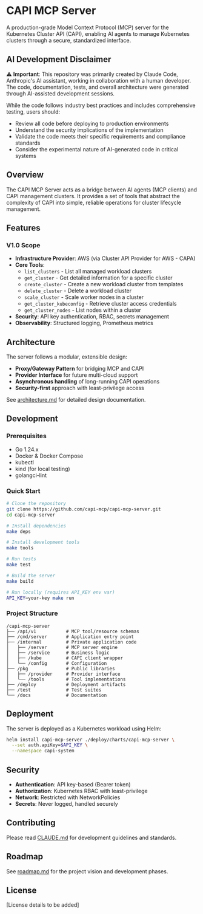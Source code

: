 # CAPI MCP Server

A production-grade Model Context Protocol (MCP) server for the Kubernetes Cluster API (CAPI), enabling AI agents to manage Kubernetes clusters through a secure, standardized interface.

## AI Development Disclaimer

⚠️ **Important**: This repository was primarily created by Claude Code, Anthropic's AI assistant, working in collaboration with a human developer. The code, documentation, tests, and overall architecture were generated through AI-assisted development sessions.

While the code follows industry best practices and includes comprehensive testing, users should:
- Review all code before deploying to production environments
- Understand the security implications of the implementation
- Validate the code meets their specific requirements and compliance standards
- Consider the experimental nature of AI-generated code in critical systems

## Overview

The CAPI MCP Server acts as a bridge between AI agents (MCP clients) and CAPI management clusters. It provides a set of tools that abstract the complexity of CAPI into simple, reliable operations for cluster lifecycle management.

## Features

### V1.0 Scope
- **Infrastructure Provider**: AWS (via Cluster API Provider for AWS - CAPA)
- **Core Tools**:
  - `list_clusters` - List all managed workload clusters
  - `get_cluster` - Get detailed information for a specific cluster
  - `create_cluster` - Create a new workload cluster from templates
  - `delete_cluster` - Delete a workload cluster
  - `scale_cluster` - Scale worker nodes in a cluster
  - `get_cluster_kubeconfig` - Retrieve cluster access credentials
  - `get_cluster_nodes` - List nodes within a cluster
- **Security**: API key authentication, RBAC, secrets management
- **Observability**: Structured logging, Prometheus metrics

## Architecture

The server follows a modular, extensible design:
- **Proxy/Gateway Pattern** for bridging MCP and CAPI
- **Provider Interface** for future multi-cloud support
- **Asynchronous handling** of long-running CAPI operations
- **Security-first** approach with least-privilege access

See [architecture.md](architecture.md) for detailed design documentation.

## Development

### Prerequisites
- Go 1.24.x
- Docker & Docker Compose
- kubectl
- kind (for local testing)
- golangci-lint

### Quick Start

```bash
# Clone the repository
git clone https://github.com/capi-mcp/capi-mcp-server.git
cd capi-mcp-server

# Install dependencies
make deps

# Install development tools
make tools

# Run tests
make test

# Build the server
make build

# Run locally (requires API_KEY env var)
API_KEY=your-key make run
```

### Project Structure

```
/capi-mcp-server
├── /api/v1           # MCP tool/resource schemas
├── /cmd/server       # Application entry point
├── /internal         # Private application code
│   ├── /server       # MCP server engine
│   ├── /service      # Business logic
│   ├── /kube         # CAPI client wrapper
│   └── /config       # Configuration
├── /pkg              # Public libraries
│   ├── /provider     # Provider interface
│   └── /tools        # Tool implementations
├── /deploy           # Deployment artifacts
├── /test             # Test suites
└── /docs             # Documentation
```

## Deployment

The server is deployed as a Kubernetes workload using Helm:

```bash
helm install capi-mcp-server ./deploy/charts/capi-mcp-server \
  --set auth.apiKey=$API_KEY \
  --namespace capi-system
```

## Security

- **Authentication**: API key-based (Bearer token)
- **Authorization**: Kubernetes RBAC with least-privilege
- **Network**: Restricted with NetworkPolicies
- **Secrets**: Never logged, handled securely

## Contributing

Please read [CLAUDE.md](CLAUDE.md) for development guidelines and standards.

## Roadmap

See [roadmap.md](roadmap.md) for the project vision and development phases.

## License

[License details to be added]